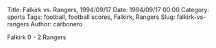 Title: Falkirk vs. Rangers, 1994/09/17
Date: 1994/09/17 00:00
Category: sports
Tags: football, football scores, Falkirk, Rangers
Slug: falkirk-vs-rangers
Author: carbonero


Falkirk 0 - 2 Rangers
